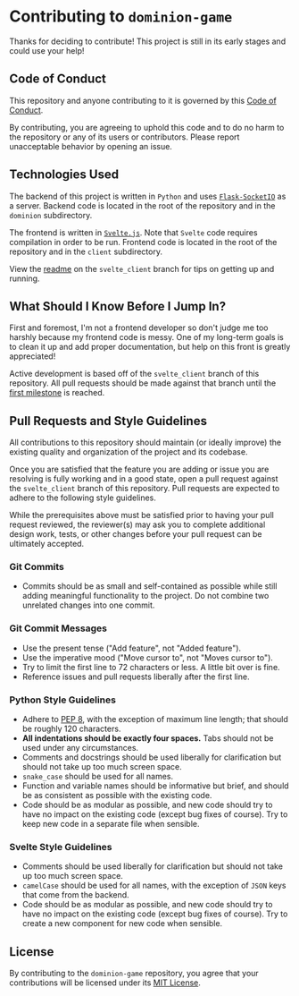 # Contributing to `dominion-game`

Thanks for deciding to contribute! This project is still in its early stages and could use your help!

## Code of Conduct

This repository and anyone contributing to it is governed by this [Code of Conduct](https://github.com/eshapiro42/dominion-game/blob/main/CODE_OF_CONDUCT.md).

By contributing, you are agreeing to uphold this code and to do no harm to the repository or any of its users or contributors. Please report unacceptable behavior by opening an issue.

## Technologies Used

The backend of this project is written in `Python` and uses [`Flask-SocketIO`](https://flask-socketio.readthedocs.io/en/latest/) as a server. Backend code is located in the root of the repository and in the `dominion` subdirectory.

The frontend is written in [`Svelte.js`](https://svelte.dev/docs). Note that `Svelte` code requires compilation in order to be run. Frontend code is located in the root of the repository and in the `client` subdirectory.

View the [readme](https://github.com/eshapiro42/dominion-game/blob/svelte_client/README.md) on the `svelte_client` branch for tips on getting up and running.

## What Should I Know Before I Jump In?

First and foremost, I'm not a frontend developer so don't judge me too harshly because my frontend code is messy. One of my long-term goals is to clean it up and add proper documentation, but help on this front is greatly appreciated!

Active development is based off of the `svelte_client` branch of this repository. All pull requests should be made against that branch until the [first milestone](https://github.com/eshapiro42/dominion-game/milestone/1) is reached.

## Pull Requests and Style Guidelines

All contributions to this repository should maintain (or ideally improve) the existing quality and organization of the project and its codebase.

Once you are satisfied that the feature you are adding or issue you are resolving is fully working and in a good state, open a pull request against the `svelte_client` branch of this repository. Pull requests are expected to adhere to the following style guidelines.

While the prerequisites above must be satisfied prior to having your pull request reviewed, the reviewer(s) may ask you to complete additional design work, tests, or other changes before your pull request can be ultimately accepted.

### Git Commits

* Commits should be as small and self-contained as possible while still adding meaningful functionality to the project. Do not combine two unrelated changes into one commit.

### Git Commit Messages

* Use the present tense ("Add feature", not "Added feature").
* Use the imperative mood ("Move cursor to", not "Moves cursor to").
* Try to limit the first line to 72 characters or less. A little bit over is fine.
* Reference issues and pull requests liberally after the first line.

### Python Style Guidelines

* Adhere to [PEP 8](https://peps.python.org/pep-0008/), with the exception of maximum line length; that should be roughly 120 characters.
* **All indentations should be exactly four spaces.** Tabs should not be used under any circumstances.
* Comments and docstrings should be used liberally for clarification but should not take up too much screen space.
* `snake_case` should be used for all names.
* Function and variable names should be informative but brief, and should be as consistent as possible with the existing code.
* Code should be as modular as possible, and new code should try to have no impact on the existing code (except bug fixes of course). Try to keep new code in a separate file when sensible.

### Svelte Style Guidelines
* Comments should be used liberally for clarification but should not take up too much screen space.
* `camelCase` should be used for all names, with the exception of `JSON` keys that come from the backend.
* Code should be as modular as possible, and new code should try to have no impact on the existing code (except bug fixes of course). Try to create a new component for new code when sensible.

## License

By contributing to the `dominion-game` repository, you agree that your contributions will be licensed under its [MIT License](https://github.com/eshapiro42/dominion-game/blob/main/LICENSE).
